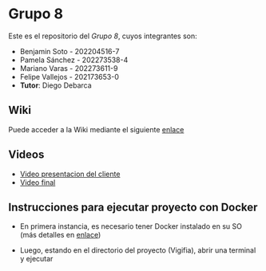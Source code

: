 # Grupo 8

Este es el repositorio del *Grupo 8*, cuyos integrantes son:
* Benjamin Soto   - 202204516-7
* Pamela Sánchez  - 202273538-4
* Mariano Varas   - 202273611-9
* Felipe Vallejos - 202173653-0
* **Tutor**: Diego Debarca 

## Wiki
Puede acceder a la Wiki mediante el siguiente [enlace](https://gitlab.com/analisis-y-dise-o-de-software/Vigifia/-/wikis/home)

## Videos

* [Video presentacion del cliente](https://www.youtube.com/watch?v=abJau21SDIk)
* [Video final]()

## Instrucciones para ejecutar proyecto con Docker

 * En primera instancia, es necesario tener Docker instalado en su SO (más detalles en [enlace](https://docs.docker.com/engine/install/))

 * Luego, estando en el directorio del proyecto (Vigifia), abrir una terminal y ejecutar 

